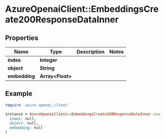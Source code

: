 # AzureOpenaiClient::EmbeddingsCreate200ResponseDataInner

## Properties

| Name | Type | Description | Notes |
| ---- | ---- | ----------- | ----- |
| **index** | **Integer** |  |  |
| **object** | **String** |  |  |
| **embedding** | **Array&lt;Float&gt;** |  |  |

## Example

```ruby
require 'azure_openai_client'

instance = AzureOpenaiClient::EmbeddingsCreate200ResponseDataInner.new(
  index: null,
  object: null,
  embedding: null
)
```


